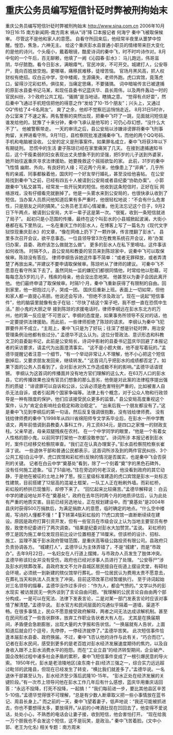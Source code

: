 # 重庆公务员编写短信针砭时弊被刑拘始末

重庆公务员编写短信针砭时弊被刑拘始末
http://www.sina.com.cn 2006年10月19日16:15 南方新闻网-南方周末
祸从“诗”降
□本报记者 何海宁
秦中飞被取保候审。
尽管这不是他和家人的意愿。
自看守所回来后，他经常半夜里从噩梦中惊醒。惶恐，焦急，六神无主。
给这个重庆彭水县普通小职员的情绪带来巨大变化的是他的诗兴。个头瘦小，戴着眼镜，酷爱诗词的秦中飞，时不时吟诗作对。8月中旬的一个午后，百无聊赖，他填了一阙《沁园春·彭水》：
马儿跑远，伟哥滋阴，华仔脓胞。看今日彭水，满眼瘴气，官民冲突，不可开交。城建打人，公安辱尸，竟向百姓放空炮。更哪堪，痛移民难移，徒增苦恼。
官场月黑风高，抓人权财权有绝招。叹白云中学，空中楼阁，生源痛失，老师外跑。虎口宾馆，竟落虎口，留得沙沱彩虹桥。俱往矣，当痛定思痛，不要骚搞。
词中暗喻传言已被逮捕的原彭水县委书记马某，和现任县委书记蓝庆华、县长周伟，以及两件轰动一时的官民纠纷，3个政府公共工程。“骚搞”是当地话，瞎搞之意。
“觉得有点好耍”，然后秦中飞通过手机短信把他的得意之作“发给了10-15个朋友”；兴头上，又通过QQ“传给了4-6名网友”。
爽了之余，他却不觉察厄运悄悄走近。
8月31日5时许，办公室来了不速之客。两名警察的突然出现，把秦中飞吓了一跳，见面就问短信是谁发给他的。犹豫了十来分钟，秦中飞承认是他写的；可仍心存幻想，“没什么大不了”。
他被警察带走。
一天的审讯之后，县公安局以涉嫌诽谤罪将秦中飞刑事拘留，关押进看守所。9月11日，县检察院批准逮捕秦中飞，而他的两个QQ号码、手机和电脑被没收。
公安的定义是刑事案件。如果罪名成立，秦中飞将获3年以下有期徒刑。
恐慌中的生活
妻子陈琼已经在家里痛哭了几天。
在接到逮捕通知书后，这个干瘦柔弱的妇女表现出丈夫想象不到的坚强，把5岁的儿子送到外婆家，她开始往返重庆寻求法律援助。她要挽救这个摇摇欲坠的家。
此前，31岁的秦中飞性情
幽默、外向，有良好的人缘；可近两个月来，他像患上了“非典”，几乎所有的亲戚、同事都躲着他，国庆时一个好友举行婚礼，甚至没给他喜帖。
在公安局找到秦中飞之前，已经有四五十人被请到公安局或者县纪委“协助办案”。
小郭跟秦中飞私交甚笃，经常发一些开玩笑的短信。他收到这条短信时，正好在玩
网络游戏，没有仔细看完就删掉了。他是一头雾水来到公安局的，也很快承认收到了短信。当办案人员质问他知道后果有多严重时，他很轻松地说：“不会有什么危害性，只是朋友之间的搞笑。”
公务员老王却心情凝重。他无法忘记这个日子，9月2日下午两点，被请到公安局，大半一辈子这是第一次。“很冤，收到一条短信就进了局子”。
起初只是小范围的传播，最终在这个叫彭水的小县城掀起波澜，大街小巷都在私下里热议。一名在重庆工作的彭水人，在博客上写了一篇名为《现代文字狱惊现重庆彭水》的文章，“像在网络上扔下了一颗炸弹，传言搅翻了彭水”。
县里多次召开会议，欲平息事态。一位县领导曾3次在教育系统召开会议，称“办案归办案，县委、政府该怎么做就怎么做”。
更多的彭水人在私下里嘀咕，这件事该如何收场。
时隔不久，县公安局和教委的官员来到陈琼家中，说秦中飞可以取保候审。陈琼没有答应。
律师李纲告诉她这件事不简单：“或者无罪释放，或者弄清楚了再放出来。”并建议不要申请取保候审。陈琼听从了律师的建议。
可秦中飞不愿意在看守所呆下去了。虽然同处一监的嫌犯们都很同情他，时常给他以慰藉，可每每念及5岁的儿子，残疾的母亲，他会没出息地哭。
他甚至以为妻子会因此离开他。
他们最终申请了取保候审。时隔1个月，秦中飞重新获得了有限制的自由。回到家里，他一把抱过儿子，哭成一团。
国庆后重新上班。表面上一切如常，但他和家人都一直提心吊胆。他说还会写诗，“但绝不涉及政治”。现在一说起“短信事件”，他的脑袋里就像有虫子在钻：“尽快了结这个案子吧，我不想一直在恐慌中生活。”
胆小鬼的大胆之举
接到陈琼的求援电话时，律师李纲远在彭水东北方的万州，他的第一反应是“不可思议”。李纲的态度是，如果事务所领导不反对的话，他一定要提供法律援助。而此前，一些律师拒绝了陈琼的请求。
李纲认为秦中飞犯罪要件并不成立，“主观上，秦中飞只是为了好玩；往深了想是针砭时弊，用治安管理条例治他都有些过分。”
孟德华不这么认为。这位分管政法、意识形态和科教文卫的县委副书记，此前是公安局长，诗词中影射的县委书记蓝庆华回避了本报记者的采访要求，请孟代为出面澄清事实。
“这不是小题大做，他不是写着玩的。”孟德华提醒记者注意一个细节，“有一个举动非常让人不理解，他不小心把这个短信删掉后，又要求朋友发回来，继续转发。”
“这首词几乎把彭水的成绩都否定了。如果下面的公务人员看到了，会对彭水对外工作造成极不利的影响。”孟德华话语铿锵。
李纲认为这首词的传播面并没有地方官们理解的这么大，在63万人口的彭水县，它的传播效果也没有官员们想象的那么恶劣，他倒是对此案的法律程序提出强烈的质疑：“诽谤罪可以自诉和公诉，公诉必须是危害特别严重的，比如被害人自杀无法自诉，或者引起两个国家争端等。法律上有个概念，对于公众人物和行政领导是一种有限度的保护，他们应该接受民众更多的监督。”
县公安局高度重视这个案件，认为“肯定会影响社会稳定和政治稳定”。
“出来后我一个朋友都没有了。”这是秦中飞见到李纲后的第一句话，然后反复强调很抱歉，没有钱给律师费。
没有钱给律师费的秦中飞1998年从四川省绵阳师专文学系毕业后，在彭水一所中学教语文，两年前借调到县教委人事科工作，月工资834元，是四口之家惟一的财政支柱。父亲早逝，母亲双腿残疾在农村。
在一个中学同学的眼里，“他是一个有着女人性格的胆小鬼，以前同学打架他一次都没敢参加”。
诗词所涉
本报记者到彭水时，案件已经移交检察院审查。“我们正在认真办理案子。”彭水县检察院检察长崔泽丁说。
一些退休干部和普通公民都表示，这首词所涉及到的两件官民纠纷、3个公共工程(白云中学、虎口宾馆和彩虹桥)反映的情况是否属实，也是秦中飞会否获刑的关键。
记者在白云中学“奠基处”看到，除了一个刻着“奠”字的黑色石碑外，没有任何施工迹象。“征了51亩地。”住在旁边的何老汉说，他没看到政府的其它动静，于是他在被征的土地上种了葱。按三星级标准建造的虎口宾馆是彭水一处标志性建筑，目前搭建了12层高的混凝土框架，一队工人正在粉刷外墙。而彩虹桥，彩虹般的桥拱已现雏形，却停下来了。
“回忆起来比较痛苦。”孟德华解释说：
白云中学的建设地址并不在“奠基处”，政府在去年历时两个月的地质评估后，认为此处有严重的地质灾害。目前已经另选地址，正在规划建设中。而“奠基处”是2004年县庆时获得500万捐款后，为满足捐款人的意愿，临时确定的地点。“什么空中楼阁，写诗的人懂都不懂！”
下转第4版彩虹般的 ??虎口宾馆一直断断续续在建设。原因是政府打算引资开发，但有一些官员在市级会议上认为当地主要官员有参股，致使市纪委进行了两次调查。“结果是纪委对彭水大加赞赏。”孟说。
彩虹桥的停工是因为施工单位发现目前比设计位置相差了18厘米。但该桥的设计、招标、施工、监理不属于彭水政府管辖范围，是重庆高等级公路投资有限公司。县政府只负责协调各方。
“城建打人”，孟德华认为主体弄错了，不是“城建”，而是“市政办”。去年9月22日，一名妇女在人行道上摆摊，与市政办人员发生了肢体冲突。孟德华称该妇女并没有受伤，政府也已经对涉事人员进行了处理。
“公安辱尸”涉及彭水的殡葬改革。县政府发文不允许县城区居民擅自在街道上摆设灵堂，有碍社会环境，必须统一到新建的殡仪馆举行葬礼。但一位居民认为费用太贵不愿意去，在葬礼当天和执法人员发生了冲突。目前这项改革已经暂缓执行。
至于诗词起始对三名领导的描摹，孟德华没作过多评价：“作为人，都会气愤的。”
文学以外的彭水现实
被访居民无一例外谈到了言论自由问题。“我理解的公民言论自由由两个部分构成，一是可以在宪法、法律下发表言论，二是对某一部门发表言论时应该对事情了解清楚。”孟德华说。
彭水官方和民间层面的沟通似乎隔着一道墙，渠道不畅。在很多事情上，民众不愿意接受政府解释，两者之间无法达成谅解机制。甚至在民间形成了一些告状群体，放弃工作职业告状者大有人在。
尤其是在换届期间，矛盾便会急剧膨胀，出现大量的大字报和告状信。“一换届就有人告状，上面知道后就会打个逗号，先停停，一停经济就停了。”孟德华苦笑。
此次短信事件恰逢本届彭水县委、政府换届。不过，秦中飞否认他的诗作与此有关，“巧合而已”。
记者在彭水民间，感受到更多的是老百姓对彭水经济发展速度期待的焦灼，以及自身收入跟不上彭水消费水平的抱怨。而在“工业立县”的经济转型期间，企业破产、国企改制过程中诸多社会矛盾的累积，秦中飞短信事件变成了一根引爆民意的导火索。
1950年代，彭水是老涪陵地区(渝东南十县)经济三强之一，综合实力远远超过毗邻的武隆县，但现在已经发生了转变，“横比我们就差多了。”孟德华说。一名退休干部甚至认为，彭水经济至少落后武隆10-15年。
“彭水正处在经济发展的关键阶段。”有一次市上领导问他在彭水工作几年后有什么感想，蓝庆华用重庆话回答：“永远不投降，打死不投降，一起搞！”
“我们每前进一步，要比其他县区辛苦5-10倍。”孟德华觉得很不可理解，“总是有少数人断章取义把一些小事情放在蓝书记、周县长身上。”
而之前的一天，秦中飞望着妻子，低声地说：“我还可能被抓进去，你也不要想得太多，要放得开。”从前的小啤酒肚现在凹回去了，他变得不爱说话，处处小心，不熟悉的电话会让妻子接，收到短信，他会害怕打开。
“现在给我一万个胆我也不会发这个短信，这不是玩笑，是政治。” 秦中飞苦着脸。(文中小郭、老王为化名)
相关专题：南方周末 

